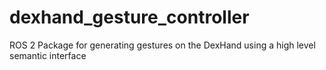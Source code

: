 # dexhand_gesture_controller
ROS 2 Package for generating gestures on the DexHand using a high level semantic interface
